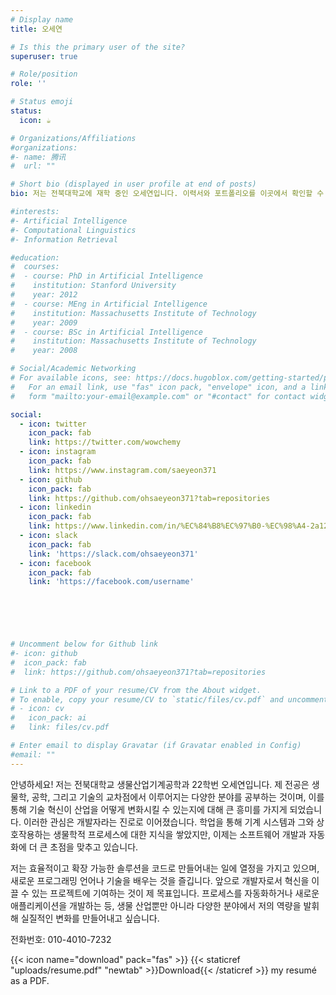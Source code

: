 ```yaml
---
# Display name
title: 오세연

# Is this the primary user of the site?
superuser: true

# Role/position
role: ''

# Status emoji
status:
  icon: ☕️

# Organizations/Affiliations
#organizations:
#- name: 腾讯
#  url: ""

# Short bio (displayed in user profile at end of posts)
bio: 저는 전북대학교에 재학 중인 오세연입니다. 이력서와 포트폴리오를 이곳에서 확인할 수 있습니다.

#interests:
#- Artificial Intelligence
#- Computational Linguistics
#- Information Retrieval

#education:
#  courses:
#  - course: PhD in Artificial Intelligence
#    institution: Stanford University
#    year: 2012
#  - course: MEng in Artificial Intelligence
#    institution: Massachusetts Institute of Technology
#    year: 2009
#  - course: BSc in Artificial Intelligence
#    institution: Massachusetts Institute of Technology
#    year: 2008

# Social/Academic Networking
# For available icons, see: https://docs.hugoblox.com/getting-started/page-builder/#icons
#   For an email link, use "fas" icon pack, "envelope" icon, and a link in the
#   form "mailto:your-email@example.com" or "#contact" for contact widget.

social:
  - icon: twitter
    icon_pack: fab
    link: https://twitter.com/wowchemy
  - icon: instagram
    icon_pack: fab
    link: https://www.instagram.com/saeyeon371
  - icon: github
    icon_pack: fab
    link: https://github.com/ohsaeyeon371?tab=repositories
  - icon: linkedin
    icon_pack: fab
    link: https://www.linkedin.com/in/%EC%84%B8%EC%97%B0-%EC%98%A4-2a124a331/
  - icon: slack
    icon_pack: fab
    link: 'https://slack.com/ohsaeyeon371'
  - icon: facebook
    icon_pack: fab
    link: 'https://facebook.com/username'


    



# Uncomment below for Github link
#- icon: github
#  icon_pack: fab
#  link: https://github.com/ohsaeyeon371?tab=repositories

# Link to a PDF of your resume/CV from the About widget.
# To enable, copy your resume/CV to `static/files/cv.pdf` and uncomment the lines below.
# - icon: cv
#   icon_pack: ai
#   link: files/cv.pdf

# Enter email to display Gravatar (if Gravatar enabled in Config)
#email: ""
---
```


안녕하세요! 저는 전북대학교 생물산업기계공학과 22학번 오세연입니다. 제 전공은 생물학, 공학, 그리고 기술의 교차점에서 이루어지는 다양한 분야를 공부하는 것이며, 이를 통해 기술 혁신이 산업을 어떻게 변화시킬 수 있는지에 대해 큰 흥미를 가지게 되었습니다. 이러한 관심은 개발자라는 진로로 이어졌습니다. 학업을 통해 기계 시스템과 그와 상호작용하는 생물학적 프로세스에 대한 지식을 쌓았지만, 이제는 소프트웨어 개발과 자동화에 더 큰 초점을 맞추고 있습니다.

저는 효율적이고 확장 가능한 솔루션을 코드로 만들어내는 일에 열정을 가지고 있으며, 새로운 프로그래밍 언어나 기술을 배우는 것을 즐깁니다. 앞으로 개발자로서 혁신을 이끌 수 있는 프로젝트에 기여하는 것이 제 목표입니다. 프로세스를 자동화하거나 새로운 애플리케이션을 개발하는 등, 생물 산업뿐만 아니라 다양한 분야에서 저의 역량을 발휘해 실질적인 변화를 만들어내고 싶습니다.

전화번호: 010-4010-7232

{{< icon name="download" pack="fas" >}} {{< staticref "uploads/resume.pdf" "newtab" >}}Download{{< /staticref >}} my resumé as a PDF.
